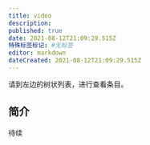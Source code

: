 ```yaml
---
title: video
description: 
published: true
date: 2021-08-12T21:09:29.515Z
特殊标签标记: #无标签
editor: markdown
dateCreated: 2021-08-12T21:09:29.515Z
---
```


请到左边的树状列表，进行查看条目。

## 简介

待续

